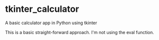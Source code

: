 # tkinter_calculator
A basic calculator app in Python using tkinter

This is a basic straight-forward approach.
I'm not using the eval function.
